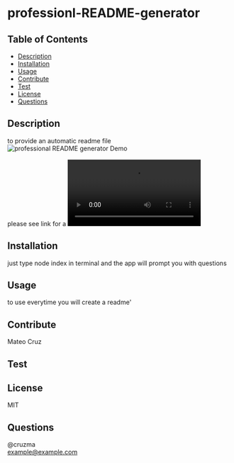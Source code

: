 # professionl-README-generator
  

  ## Table of Contents
  - [Description](#description)
  - [Installation](#installation)
  - [Usage](#usage)
  - [Contribute](#contribute)
  - [Test](#test)
  - [License](#license)
  - [Questions](#questions)

  ## Description
  to provide an automatic readme file<br/>
  ![professional README generator Demo](src/demo.gif)<br/>
  <br/>
  please see link for a ![demonstration video](./src/demo.webm)
  

  ## Installation
  just type node index in terminal and the app will prompt you with questions

  ## Usage
  to use everytime you will create a readme'

  ## Contribute
  Mateo Cruz

  ## Test
  

  ## License
  MIT

  ## Questions
  @cruzma</br>
  example@example.com

  
